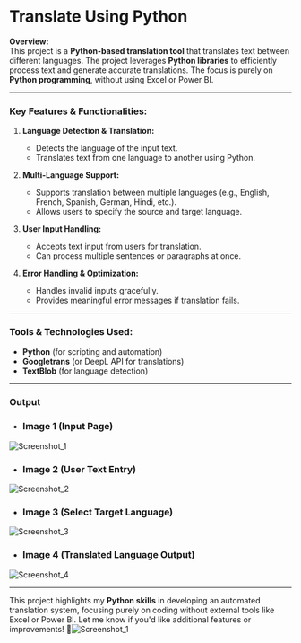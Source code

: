 # **Translate Using Python**  

**Overview:**  
This project is a **Python-based translation tool** that translates text between different languages. The project leverages **Python libraries** to efficiently process text and generate accurate translations. The focus is purely on **Python programming**, without using Excel or Power BI.  

---

### **Key Features & Functionalities:**  

1. **Language Detection & Translation:**  
   - Detects the language of the input text.  
   - Translates text from one language to another using Python.  

2. **Multi-Language Support:**  
   - Supports translation between multiple languages (e.g., English, French, Spanish, German, Hindi, etc.).  
   - Allows users to specify the source and target language.  

3. **User Input Handling:**  
   - Accepts text input from users for translation.  
   - Can process multiple sentences or paragraphs at once.  

4. **Error Handling & Optimization:**  
   - Handles invalid inputs gracefully.  
   - Provides meaningful error messages if translation fails.  

---

### **Tools & Technologies Used:**  
- **Python** (for scripting and automation)  
- **Googletrans** (or DeepL API for translations)  
- **TextBlob** (for language detection)  

---

### **Output**  
- ### Image 1 (Input Page)
![Screenshot_1](https://github.com/user-attachments/assets/d8eb20c9-2e8d-4644-a2bb-a96c4a00da8a)
- ### Image 2 (User Text Entry)
![Screenshot_2](https://github.com/user-attachments/assets/b4578e54-7208-44e5-a324-40fd30a2b72b)
- ### Image 3 (Select Target Language)
![Screenshot_3](https://github.com/user-attachments/assets/2905ed87-4aed-4c0a-97e8-899b85a3fe70)
- ### Image 4 (Translated Language Output)
![Screenshot_4](https://github.com/user-attachments/assets/c14c7495-a41c-4937-a253-530523dd48df)

---

This project highlights my **Python skills** in developing an automated translation system, focusing purely on coding without external tools like Excel or Power BI. Let me know if you'd like additional features or improvements! 🚀![Screenshot_1](https://github.com/user-attachments/assets/4194a0e3-292d-4ed6-96c2-256e68d6a1f2)

